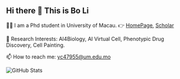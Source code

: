 ## Hi there 👋 This is **Bo Li**

👨‍🎓 I am a Phd student in University of Macau. 👉 [HomePage](https://boom5426.github.io/), [Scholar](https://scholar.google.com/citations?hl=zh-CN&user=y1myk_IAAAAJ&view_op=list_works&sortby=pubdate)

🔭 Research Interests: AI4Biology, AI Virtual Cell, Phenotypic Drug Discovery, Cell Painting.

📫 How to reach me: yc47955@um.edu.mo

![GitHub Stats](https://github-readme-stats.vercel.app/api?username=Boom5426&show_icons=true&theme=radical)

